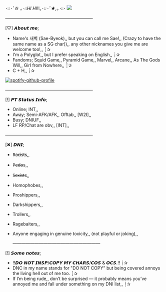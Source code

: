 ･:*:･ﾟ☆ ｡･:*:𝐻𝐼 𝐻𝐼!!｡･:*:･ﾟ★,｡･:*:･
![](https://komarev.com/ghpvc/?username=Panic-Manic)

————————————————————

[♡] 𝘼𝙗𝙤𝙪𝙩 𝙢𝙚;

- Name's 새벽 (Sae-Byeok),, but you can call me Sae!,, (Crazy to have the same name as a SG char)),, any other nicknames you give me are welcome too!,, ┊✰
- I'm a Polyglot,, but I prefer speaking on English,, ┊✰
- Fandoms; Squid Game,, Pyramid Game,, Marvel,, Arcane,, As The Gods Will,, Girl from Nowhere,, ┊✰
- C + H,, ┊✰

[![spotify-github-profile](https://spotify-github-profile.kittinanx.com/api/view?uid=31pjv4w3ywdm6phx2qhsdtpj6tbm&cover_image=true&theme=novatorem&show_offline=false&background_color=121212&interchange=true&bar_color=768c9e&bar_color_cover=false)](https://spotify-github-profile.kittinanx.com/api/view?uid=31pjv4w3ywdm6phx2qhsdtpj6tbm&redirect=true)

————————————————————

[!] 𝙋𝙏 𝙎𝙩𝙖𝙩𝙪𝙨 𝙄𝙣𝙛𝙤;

- Online; INT,,
- Away; Semi-AFK/AFK,, Offtab,, [W2I],,
- Busy; DNIUF,,
- LF RP/Chat are obv,, [INT],,
  
————————————————————

[✖] 𝘿𝙉𝙄;
                                                          
- R̶a̶c̶i̶s̶t̶s,,      
- P̶e̶d̶o̶s,,        
- S̶e̶x̶i̶s̶t̶s,,        
- Homophobes,,  
- Proshippers,,
- Darkshippers,,
- Trollers,,
- Ragebaiters,,
- Anyone engaging in genuine toxicity,, (not playful or joking),,

  ————————————————————

[!] 𝙎𝙤𝙢𝙚 𝙣𝙤𝙩𝙚𝙨;

- !!𝘿𝙊 𝙉𝙊𝙏 𝙄𝙉𝙎𝙋/𝘾𝙊𝙋𝙔 𝙈𝙔 𝘾𝙃𝘼𝙍𝙎/𝘾𝙊𝙎 & 𝙊𝘾𝙎.!! ┊✰
- DNC in my name stands for "DO NOT COPY" but being covered annoys the living hell out of me too. ┊✰
- If I’m being rude,, don’t be surprised — it probably means you’ve annoyed me and fall under something on my DNI list,, ┊✰


  



